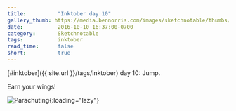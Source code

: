 ```yaml
---
title:          "Inktober day 10"
gallery_thumb: https://media.bennorris.com/images/sketchnotable/thumbs/inktober-day-10.jpg
date:           2016-10-10 16:37:00-0700
category:       Sketchnotable
tags:           inktober
read_time:      false
short:          true
---
```

[#inktober]({{ site.url }}/tags/inktober) day 10: Jump.

Earn your wings!

![Parachuting](https://media.bennorris.com/images/sketchnotable/inktober-2016/inktober-day-10.jpg){:loading="lazy"}
